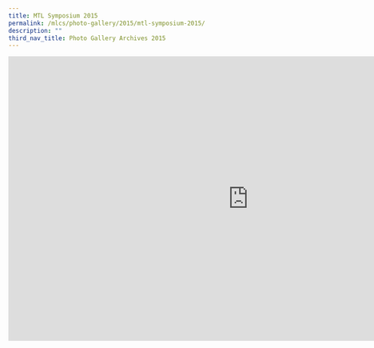 ```yaml
---
title: MTL Symposium 2015
permalink: /mlcs/photo-gallery/2015/mtl-symposium-2015/
description: ""
third_nav_title: Photo Gallery Archives 2015
---
```

<iframe allowfullscreen="true" height="569" width="960" frameborder="0" src="https://docs.google.com/presentation/d/e/2PACX-1vRrvYK9ID5yMqXJc4bjqV9V4lYlyqcf3nkjXOi3qu2a5ZGTBiX71_TqIDOJv9PIZWHUSZRjSubYsM1i/embed?start=true&amp;loop=true&amp;delayms=10000"></iframe>
